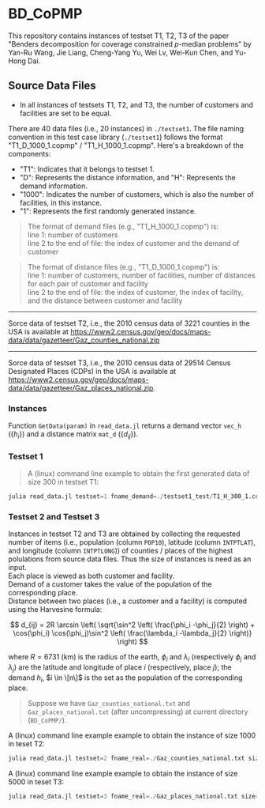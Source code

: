 # BD_CoPMP

This repository contains instances of testset T1, T2, T3 of the paper "Benders decomposition for coverage constrained $p$-median problems" by Yan-Ru Wang, Jie Liang, Cheng-Yang Yu, Wei Lv, Wei-Kun Chen, and Yu-Hong Dai.

## Source Data Files

- In all instances of testsets T1, T2, and T3, the number of customers and facilities are set to be equal.

There are 40 data files (i.e., 20 instances) in `./testset1`.
The file naming convention in this test case library (`./testset1`) follows the format "T1_D_1000_1.copmp" / "T1_H_1000_1.copmp". 
Here's a breakdown of the components:

- "T1": Indicates that it belongs to testset 1.
- "D": Represents the distance information, and "H": Represents the demand information.
- "1000": Indicates the number of customers, which is also the number of facilities,  in this instance.
- "1": Represents the first randomly generated instance.

> The format of demand files (e.g., "T1_H_1000_1.copmp") is:     
line 1: number of customers     
line 2 to the end of file: the index of customer and the demand of customer   

> The format of distance files (e.g., "T1_D_1000_1.copmp") is:   
line 1: number of customers, number of facilities, number of distances for each pair of customer and facility     
line 2 to the end of file: the index of customer, the index of facility, and the distance between customer and facility    


--- 

Sorce data of testset T2, i.e., the 2010 census data of 3221 counties in the USA is available at https://www2.census.gov/geo/docs/maps-data/data/gazetteer/Gaz_counties_national.zip

--- 
Sorce data of testset T3, i.e., the 2010 census data of 29514 Census Designated Places (CDPs) in the USA is available at https://www2.census.gov/geo/docs/maps-data/data/gazetteer/Gaz_places_national.zip.




### Instances 

Function `GetData(param)` in `read_data.jl` returns a demand vector `vec_h` ($\{h_i\}$) and a distance matrix `mat_d` ($\{d_{ij}\}$).

### Testset 1

> A (linux) command line example to obtain the first generated data of size 300 in testset T1:
```julia
julia read_data.jl testset=1 fname_demand=./testset1_test/T1_H_300_1.copmp fname_distance=./testset1_test/T1_D_300_1.copmp
```


### Testset 2 and Testset 3

Instances in testset T2 and T3 are obtained by collecting the requested number of items (i.e., population (column `POP10`), latitude (column `INTPTLAT`), and longitude (column `INTPTLONG`)) of counties / places of the highest polulations from source data files. Thus the size of instances is need as an input.       
Each place is viewed as both customer and facility.    
Demand of a customer takes the value of the population of the corresponding place.    
Distance between two places (i.e., a customer and a facility) is computed using the Harvesine formula: 

$$
d_{ij} = 2R \arcsin \left( \sqrt{\sin^2  \left( \frac{\phi_i -\phi_j}{2} \right) + \cos(\phi_i) \cos(\phi_j)\sin^2  \left( \frac{\lambda_i -\lambda_j}{2} \right)} \right)
$$

where $R = 6731$ (km) is the radius of the earth, $\phi_i$ and $\lambda_i$ (respectively $\phi_j$ and $\lambda_j$) are the latitude and longitude of place $i$ (respectively, place $j$);
the demand $h_i$, $i \in \[n\]$ is the set as the population of the corresponding place.

> Suppose we have `Gaz_counties_national.txt` and `Gaz_places_national.txt` (after uncompressing) at current directory (`BD_CoPMP/`).

A (linux) command line example example to obtain the instance of size 1000 in teset T2: 
```julia 
julia read_data.jl testset=2 fname_real=./Gaz_counties_national.txt size=1000
```

A (linux) command line example example to obtain the instance of size 5000 in teset T3: 
```julia
julia read_data.jl testset=3 fname_real=./Gaz_places_national.txt size=5000
```

